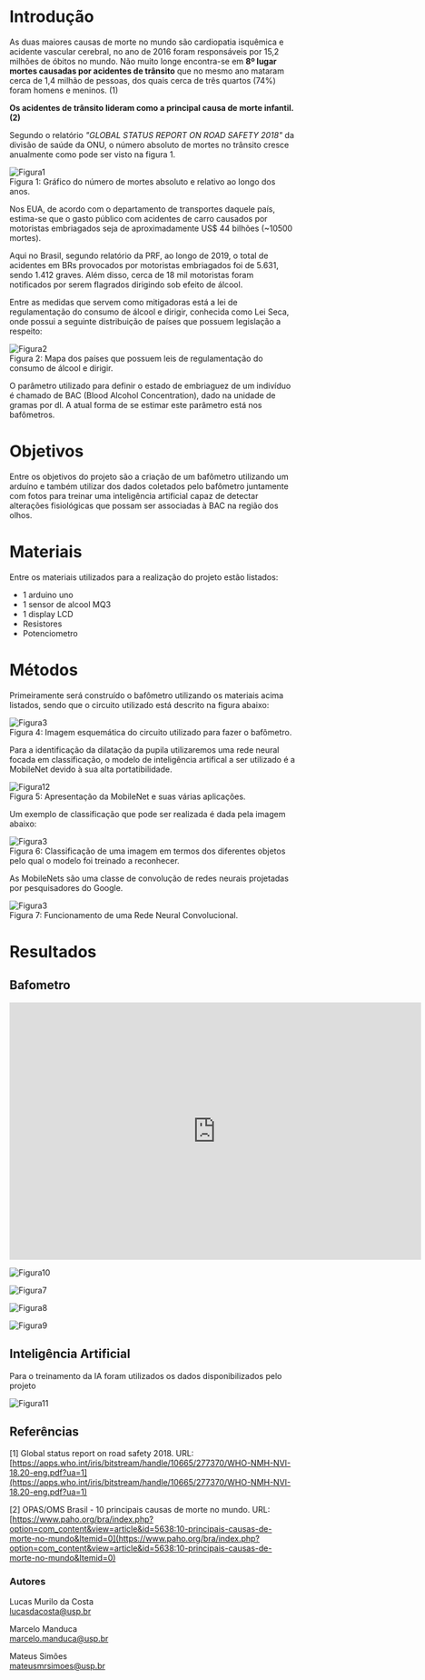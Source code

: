 # Introdução

As duas maiores causas de morte no mundo são cardiopatia isquêmica e acidente vascular cerebral, no ano de 2016 foram responsáveis por 15,2 milhões de óbitos no mundo. Não muito longe encontra-se em **8º lugar mortes causadas por acidentes de trânsito** que no mesmo ano mataram cerca de 1,4 milhão de pessoas, dos quais cerca de três quartos (74%) foram homens e meninos. (1) 


**Os acidentes de trânsito lideram como a principal causa de morte infantil. (2)**


Segundo o relatório _"GLOBAL STATUS REPORT ON ROAD SAFETY 2018"_ da divisão de saúde da ONU, o número absoluto de mortes no trânsito cresce anualmente como pode ser visto na figura 1. 

![Figura1](https://raw.githubusercontent.com/lcscosta/BACEyeD/master/docs/images/fig1.png)<br />
Figura 1: Gráfico do número de mortes absoluto e relativo ao longo dos anos.

Nos EUA, de acordo com o departamento de transportes daquele país, estima-se que o gasto público com acidentes de carro causados por motoristas embriagados seja de aproximadamente US$ 44 bilhões (~10500 mortes).

Aqui no Brasil, segundo relatório da PRF, ao longo de 2019, o total de acidentes em BRs provocados por motoristas embriagados foi de 5.631, sendo 1.412 graves. Além disso, cerca de 18 mil motoristas foram notificados por serem flagrados dirigindo sob efeito de álcool.

Entre as medidas que servem como mitigadoras está a lei de regulamentação do consumo de álcool e dirigir, conhecida como Lei Seca, onde possui a seguinte distribuição de países que possuem legislação a respeito:

![Figura2](https://raw.githubusercontent.com/lcscosta/BACEyeD/master/docs/images/fig2.png)<br />
Figura 2: Mapa dos países que possuem leis de regulamentação do consumo de álcool e dirigir.

O parâmetro utilizado para definir o estado de embriaguez de um indivíduo é chamado de BAC (Blood Alcohol Concentration), dado na unidade de gramas por dl. A atual forma de se estimar este parâmetro está nos bafômetros.



# Objetivos

Entre os objetivos do projeto são a criação de um bafômetro utilizando um arduíno e também utilizar dos dados coletados pelo bafômetro juntamente com fotos para treinar uma inteligência artificial capaz de detectar alterações fisiológicas que possam ser associadas à BAC na região dos olhos.

# Materiais

Entre os materiais utilizados para a realização do projeto estão listados:

- 1 arduino uno
- 1 sensor de alcool MQ3
- 1 display LCD
- Resistores
- Potenciometro

# Métodos

Primeiramente será construído o bafômetro utilizando os materiais acima listados, sendo que o circuito utilizado está descrito na figura abaixo:

![Figura3](https://raw.githubusercontent.com/lcscosta/BACEyeD/master/docs/images/fig3.jpeg)<br />
Figura 4: Imagem esquemática do circuito utilizado para fazer o bafômetro.

Para a identificação da dilatação da pupila utilizaremos uma rede neural focada em classificação, o modelo de inteligência artifical a ser utilizado é a MobileNet devido à sua alta portatibilidade.

![Figura12](https://raw.githubusercontent.com/lcscosta/BACEyeD/master/docs/images/fig12.png)<br />
Figura 5: Apresentação da MobileNet e suas várias aplicações.

Um exemplo de classificação que pode ser realizada é dada pela imagem abaixo:

![Figura3](https://raw.githubusercontent.com/lcscosta/BACEyeD/master/docs/images/fig6.png)<br />
Figura 6: Classificação de uma imagem em termos dos diferentes objetos pelo qual o modelo foi treinado a reconhecer.

As MobileNets são uma classe de convolução de redes neurais projetadas por pesquisadores do Google. 

![Figura3](https://miro.medium.com/max/1000/1*vkQ0hXDaQv57sALXAJquxA.jpeg)<br />
Figura 7: Funcionamento de uma Rede Neural Convolucional.


# Resultados 

## Bafometro

<iframe width="725" height="453" src="https://www.tinkercad.com/embed/kJEHffWGBYv?editbtn=1" frameborder="0" marginwidth="0" marginheight="0" scrolling="no"></iframe>

![Figura10](https://raw.githubusercontent.com/lcscosta/BACEyeD/master/docs/images/fig10.jpg)<br />

![Figura7](https://raw.githubusercontent.com/lcscosta/BACEyeD/master/docs/images/fig7.jpeg)<br />

![Figura8](https://raw.githubusercontent.com/lcscosta/BACEyeD/master/docs/images/fig8.jpeg)<br />

![Figura9](https://raw.githubusercontent.com/lcscosta/BACEyeD/master/docs/images/fig9.jpeg)<br />

## Inteligência Artificial

Para o treinamento da IA foram utilizados os dados disponibilizados pelo projeto

![Figura11](https://raw.githubusercontent.com/lcscosta/BACEyeD/master/docs/images/fig11.jpg)<br />





## Referências 

[1] Global status report on road safety 2018. URL: [https://apps.who.int/iris/bitstream/handle/10665/277370/WHO-NMH-NVI-18.20-eng.pdf?ua=1](https://apps.who.int/iris/bitstream/handle/10665/277370/WHO-NMH-NVI-18.20-eng.pdf?ua=1)

[2] OPAS/OMS Brasil - 10 principais causas de morte no mundo. URL: [https://www.paho.org/bra/index.php?option=com_content&view=article&id=5638:10-principais-causas-de-morte-no-mundo&Itemid=0](https://www.paho.org/bra/index.php?option=com_content&view=article&id=5638:10-principais-causas-de-morte-no-mundo&Itemid=0)

### Autores

Lucas Murilo da Costa<br />
[lucasdacosta@usp.br](mailto:lucasdacosta@usp.br)

Marcelo Manduca<br />
[marcelo.manduca@usp.br](mailto:marcelo.manduca@usp.br)

Mateus Simões<br />
[mateusmrsimoes@usp.br](mailto:mateusmrsimoes@usp.br)
